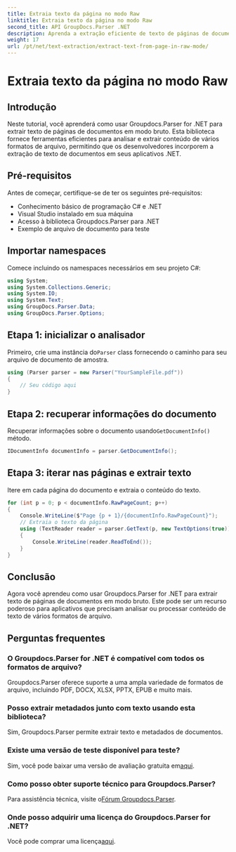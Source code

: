 ```yaml
---
title: Extraia texto da página no modo Raw
linktitle: Extraia texto da página no modo Raw
second_title: API GroupDocs.Parser .NET
description: Aprenda a extração eficiente de texto de páginas de documentos usando Groupdocs.Parser for .NET neste tutorial abrangente.
weight: 17
url: /pt/net/text-extraction/extract-text-from-page-in-raw-mode/
---
```


# Extraia texto da página no modo Raw

## Introdução
Neste tutorial, você aprenderá como usar Groupdocs.Parser for .NET para extrair texto de páginas de documentos em modo bruto. Esta biblioteca fornece ferramentas eficientes para analisar e extrair conteúdo de vários formatos de arquivo, permitindo que os desenvolvedores incorporem a extração de texto de documentos em seus aplicativos .NET.
## Pré-requisitos
Antes de começar, certifique-se de ter os seguintes pré-requisitos:
- Conhecimento básico de programação C# e .NET
- Visual Studio instalado em sua máquina
- Acesso à biblioteca Groupdocs.Parser para .NET
- Exemplo de arquivo de documento para teste

## Importar namespaces
Comece incluindo os namespaces necessários em seu projeto C#:
```csharp
using System;
using System.Collections.Generic;
using System.IO;
using System.Text;
using GroupDocs.Parser.Data;
using GroupDocs.Parser.Options;
```
## Etapa 1: inicializar o analisador
 Primeiro, crie uma instância do`Parser` class fornecendo o caminho para seu arquivo de documento de amostra.
```csharp
using (Parser parser = new Parser("YourSampleFile.pdf"))
{
    // Seu código aqui
}
```
## Etapa 2: recuperar informações do documento
 Recuperar informações sobre o documento usando`GetDocumentInfo()` método.
```csharp
IDocumentInfo documentInfo = parser.GetDocumentInfo();
```
## Etapa 3: iterar nas páginas e extrair texto
Itere em cada página do documento e extraia o conteúdo do texto.
```csharp
for (int p = 0; p < documentInfo.RawPageCount; p++)
{
    Console.WriteLine($"Page {p + 1}/{documentInfo.RawPageCount}");
    // Extraia o texto da página
    using (TextReader reader = parser.GetText(p, new TextOptions(true)))
    {
        Console.WriteLine(reader.ReadToEnd());
    }
}
```

## Conclusão
Agora você aprendeu como usar Groupdocs.Parser for .NET para extrair texto de páginas de documentos em modo bruto. Este pode ser um recurso poderoso para aplicativos que precisam analisar ou processar conteúdo de texto de vários formatos de arquivo.

## Perguntas frequentes
### O Groupdocs.Parser for .NET é compatível com todos os formatos de arquivo?
Groupdocs.Parser oferece suporte a uma ampla variedade de formatos de arquivo, incluindo PDF, DOCX, XLSX, PPTX, EPUB e muito mais.
### Posso extrair metadados junto com texto usando esta biblioteca?
Sim, Groupdocs.Parser permite extrair texto e metadados de documentos.
### Existe uma versão de teste disponível para teste?
 Sim, você pode baixar uma versão de avaliação gratuita em[aqui](https://releases.groupdocs.com/).
### Como posso obter suporte técnico para Groupdocs.Parser?
 Para assistência técnica, visite o[Fórum Groupdocs.Parser](https://forum.groupdocs.com/c/parser/17).
### Onde posso adquirir uma licença do Groupdocs.Parser for .NET?
 Você pode comprar uma licença[aqui](https://purchase.groupdocs.com/buy).